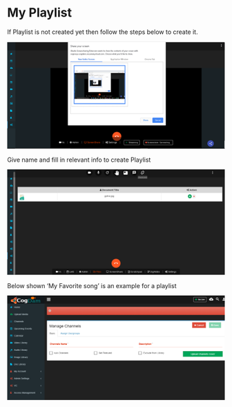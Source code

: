 # My Playlist

If Playlist is not created yet then follow the steps below to create it.

![](../.gitbook/assets/image%20%2896%29.png)

Give name and fill in relevant info to create Playlist

![](../.gitbook/assets/image%20%28201%29.png)

Below shown ‘My Favorite song’ is an example for a playlist

![](../.gitbook/assets/image%20%2827%29.png)


